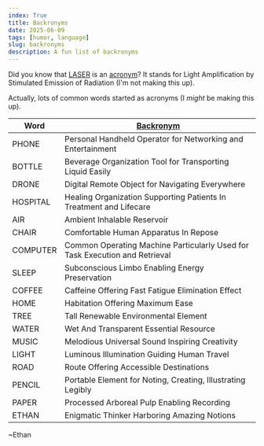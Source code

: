 ```yaml
---
index: True
title: Backronyms
date: 2025-06-09
tags: [humor, language]
slug: backronyms
description: A fun list of backronyms
---
```


Did you know that [LASER](https://en.wikipedia.org/wiki/Laser) is an [acronym](https://en.wikipedia.org/wiki/Acronym)? It stands for Light Amplification by Stimulated Emission of Radiation (I'm not making this up).

Actually, lots of common words started as acronyms (I *might* be making this up).

| Word     | [Backronym](https://en.wikipedia.org/wiki/Backronym)                                                        |
|----------|-------------------------------------------------------------------|
| PHONE    | Personal Handheld Operator for Networking and Entertainment       |
| BOTTLE   | Beverage Organization Tool for Transporting Liquid Easily         |
| DRONE    | Digital Remote Object for Navigating Everywhere                   |
| HOSPITAL | Healing Organization Supporting Patients In Treatment and Lifecare|
| AIR      | Ambient Inhalable Reservoir                                       |
| CHAIR    | Comfortable Human Apparatus In Repose                             |
| COMPUTER | Common Operating Machine Particularly Used for Task Execution and Retrieval |
| SLEEP    | Subconscious Limbo Enabling Energy Preservation                   |
| COFFEE   | Caffeine Offering Fast Fatigue Elimination Effect                 |
| HOME     | Habitation Offering Maximum Ease                                  |
| TREE     | Tall Renewable Environmental Element                              |
| WATER    | Wet And Transparent Essential Resource                            |
| MUSIC    | Melodious Universal Sound Inspiring Creativity                    |
| LIGHT    | Luminous Illumination Guiding Human Travel                        |
| ROAD     | Route Offering Accessible Destinations                            |
| PENCIL   | Portable Element for Noting, Creating, Illustrating Legibly       |
| PAPER    | Processed Arboreal Pulp Enabling Recording                       |
| ETHAN    | Enigmatic Thinker Harboring Amazing Notions                      |

~Ethan

